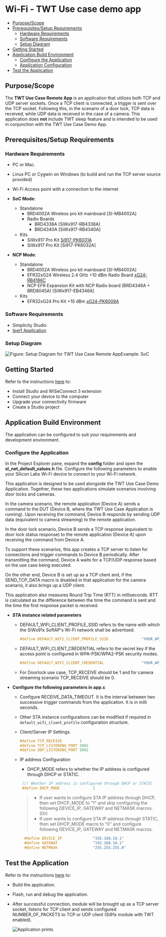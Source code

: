 # Wi-Fi - TWT Use case demo app

- [Purpose/Scope](#purposescope) 
- [Prerequisites/Setup Requirements](#prerequisitessetup-requirements)
  - [Hardware Requirements](#hardware-requirements)
  - [Software Requirements](#software-requirements)
  - [Setup Diagram](#setup-diagram)
- [Getting Started](#getting-started)
- [Application Build Environment](#application-build-environment)
  - [Configure the Application](#configure-the-application)
  - [Application Configuration](#application-configuration)
- [Test the Application](#test-the-application)

## Purpose/Scope

The **TWT Use Case Remote App** is an application that utilizes both TCP and UDP server sockets. Once a TCP client is connected, a trigger is sent over the TCP socket. Following this, in the scenario of a door lock, TCP data is received, while UDP data is received in the case of a camera. This application does **not** include TWT sleep feature and is intended to be used in conjunction with the TWT Use Case Demo App.

## Prerequisites/Setup Requirements

### Hardware Requirements  

- PC or Mac.
- Linux PC or Cygwin on Windows (to build and run the TCP server source provided)
- Wi-Fi Access point with a connection to the internet
- **SoC Mode**:
  - Standalone
    - BRD4002A Wireless pro kit mainboard [SI-MB4002A]
    - Radio Boards 
  	  - BRD4338A [SiWx917-RB4338A]
  	  - BRD4340A [SiWx917-RB4340A]
  - Kits
  	- SiWx917 Pro Kit [Si917-PK6031A](https://www.silabs.com/development-tools/wireless/wi-fi/siwx917-pro-kit?tab=overview)
  	- SiWx917 Pro Kit [Si917-PK6032A]
  	
- **NCP Mode**:
  - Standalone
    - BRD4002A Wireless pro kit mainboard [SI-MB4002A]
    - EFR32xG24 Wireless 2.4 GHz +10 dBm Radio Board [xG24-RB4186C](https://www.silabs.com/development-tools/wireless/xg24-rb4186c-efr32xg24-wireless-gecko-radio-board?tab=overview)
    - NCP EFR Expansion Kit with NCP Radio board (BRD4346A + BRD8045A) [SiWx917-EB4346A]
  - Kits
  	- EFR32xG24 Pro Kit +10 dBm [xG24-PK6009A](https://www.silabs.com/development-tools/wireless/efr32xg24-pro-kit-10-dbm?tab=overview)

### Software Requirements

- Simplicity Studio 
- [Iperf Application](https://iperf.fr/iperf-download.php)

### Setup Diagram

![Figure: Setup Diagram for TWT Use Case Remote AppExample: SoC](resources/readme/twt_tcp_client_udp_client_soc_ncp.png) 

## Getting Started

Refer to the instructions [here](https://docs.silabs.com/wiseconnect/latest/wiseconnect-getting-started/) to:

- Install Studio and WiSeConnect 3 extension
- Connect your device to the computer
- Upgrade your connectivity firmware
- Create a Studio project

## Application Build Environment

The application can be configured to suit your requirements and development environment.

### Configure the Application

In the Project Explorer pane, expand the **config** folder and open the **sl_net_default_values.h** file. Configure the following parameters to enable your Silicon Labs Wi-Fi device to connect to your Wi-Fi network.

This application is designed to be used alongside the TWT Use Case Demo Application. Together, these two applications simulate scenarios involving door locks and cameras. 

In the camera scenario, the remote application (Device A) sends a command to the DUT (Device B, where the TWT Use Case Application is running). Upon receiving the command, Device B responds by sending UDP data (equivalent to camera streaming) to the remote application. 

In the door lock scenario, Device B sends a TCP response (equivalent to door lock status response) to the remote application (Device A) upon receiving the command from Device A. 

To support these scenarios, this app creates a TCP server to listen for connections and trigger commands to Device B periodically. After transmitting the command, Device A waits for a TCP/UDP response based on the use case being executed. 

On the other end, Device B is set up as a TCP client and, if the SEND_TCP_DATA macro is disabled in that application for the camera scenario, it also brings up a UDP client. 

This application also measures Round Trip Time (RTT) in milliseconds. RTT is calculated as the difference between the time the command is sent and the time the first response packet is received.

- **STA instance related parameters**

  - DEFAULT_WIFI_CLIENT_PROFILE_SSID refers to the name with which the SiWx91x SoftAP's Wi-Fi network shall be advertised.

     ```c
     #define DEFAULT_WIFI_CLIENT_PROFILE_SSID               "YOUR_AP_SSID"      
     ```

  - DEFAULT_WIFI_CLIENT_CREDENTIAL refers to the secret key if the access point is configured in WPA-PSK/WPA2-PSK security modes.

     ```c 
     #define DEFAULT_WIFI_CLIENT_CREDENTIAL                 "YOUR_AP_PASSPHRASE" 
     ```

  - For Doorlock use case, TCP_RECEIVE should be 1 and for camera streaming scenario TCP_RECEIVE should be 0.

- **Configure the following parameters in app.c**
  - Configure RECEIVE_DATA_TIMEOUT. It is the interval between two successive trigger commands from the application. It is in milli seconds.

  - Other STA instance configurations can be modified if required in `default_wifi_client_profile` configuration structure.

  - Client/Server IP Settings

      ```c
      #define TCP_RECEIVE        1
      #define TCP_LISTENING_PORT 5001
      #define UDP_LISTENING_PORT 5002            
      ```

  - IP address Configuration  
    - DHCP_MODE refers to whether the IP address is configured through DHCP or STATIC.

    ```c
     //! Whether IP address is configured through DHCP or STATIC
     #define DHCP_MODE               1           
    ```
  
     >- If user wants to configure STA IP address through DHCP, then set DHCP_MODE to "1" and skip configuring the following DEVICE_IP, GATEWAY and NETMASK macros.
                                          (Or)
     >- If user wants to configure STA IP address through STATIC,  then set DHCP_MODE macro to "0" and configure following DEVICE_IP, GATEWAY and NETMASK macros.

     ```c
       #define DEVICE_IP              "192.168.10.1"
       #define GATEWAY                "192.168.10.1"
       #define NETMASK                "255.255.255.0"
     ```

## Test the Application

Refer to the instructions [here](https://docs.silabs.com/wiseconnect/latest/wiseconnect-getting-started/) to:

- Build the application.
- Flash, run and debug the application.
- After successful connection, module will be brought up as a TCP server socket, listens for TCP client and sends configured NUMBER_OF_PACKETS to TCP or UDP client (Si91x module with TWT enabled).

    ![Application prints](resources/readme/remoteapplicationprintssoc.png)
